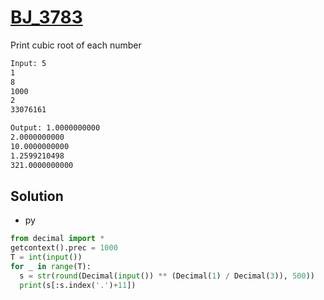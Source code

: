 # [BJ_3783](https://acmicpc.net/problem/3783)

Print cubic root of each number

```txt
Input: 5
1
8
1000
2
33076161

Output: 1.0000000000
2.0000000000
10.0000000000
1.2599210498
321.0000000000
```

## Solution

* py

```py
from decimal import *
getcontext().prec = 1000
T = int(input())
for _ in range(T):
  s = str(round(Decimal(input()) ** (Decimal(1) / Decimal(3)), 500))
  print(s[:s.index('.')+11])
```
